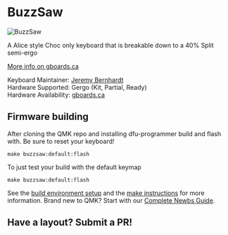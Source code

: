 # BuzzSaw

![BuzzSaw](https://assets.bigcartel.com/product_images/247417775/IMG_20191025_1410027-01.jpeg)

A Alice style Choc only keyboard that is breakable down to a 40% Split semi-ergo

[More info on gboards.ca](http://gboards.ca)

Keyboard Maintainer: [Jeremy Bernhardt](https://github.com/germ)  
Hardware Supported: Gergo (Kit, Partial, Ready)   
Hardware Availability: [gboards.ca](http://gboards.ca)  

## Firmware building
After cloning the QMK repo and installing dfu-programmer build and flash with. Be sure to reset your keyboard!

    make buzzsaw:default:flash

To just test your build with the default keymap
   
    make buzzsaw:default:flash

See the [build environment setup](https://docs.qmk.fm/#/getting_started_build_tools) and the [make instructions](https://docs.qmk.fm/#/getting_started_make_guide) for more information. Brand new to QMK? Start with our [Complete Newbs Guide](https://docs.qmk.fm/#/newbs).

## Have a layout? Submit a PR!

